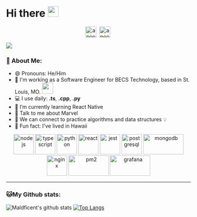 # Hi there <img src="https://github.com/TheDudeThatCode/TheDudeThatCode/blob/master/Assets/Hi.gif" width="29px">

<p align="center">
<a href="https://twitter.com/maldficent" target="blank"><img align="center" src="https://cdn.jsdelivr.net/npm/simple-icons@3.0.1/icons/twitter.svg" alt="apoorv__tyagi" height="30" width="30" /></a>&nbsp;
<a href="https://linkedin.com/in/josemaldonadojr" target="blank"><img align="center" src="https://cdn.jsdelivr.net/npm/simple-icons@3.0.1/icons/linkedin.svg" alt="apoorvtyagi" height="30" width="30" /></a>&nbsp;
</p>

![](https://res.cloudinary.com/dmeun2en1/image/upload/v1610207408/Version_control_wlctko.gif)

### 🤵 About Me:
- 😄 Pronouns: He/Him
- 🏦 I'm working as a Software Engineer for BECS Technology, based in St. Louis, MO. 
      <img src="https://media.giphy.com/media/WUlplcMpOCEmTGBtBW/giphy.gif" width="30">
- 💻 I use daily: **.ts**, **.cpp**, **.py**
- 🌱 I’m currently learning React Native
- 🦸 Talk to me about Marvel
- 👯 We can connect to practice algorithms and data structures 💡
- 🌊 Fun fact: I've lived in Hawaii

<p align="center">
      <img src="https://www.vectorlogo.zone/logos/nodejs/nodejs-icon.svg" alt="nodejs" width="55" height="55"/>
      <img src="https://www.vectorlogo.zone/logos/typescriptlang/typescriptlang-icon.svg" alt="typescript" width="55 height="55/> 
      <img src="https://www.vectorlogo.zone/logos/python/python-icon.svg" alt="python" width="55" height="55"/>
      <img src="https://www.vectorlogo.zone/logos/reactjs/reactjs-icon.svg" alt="react" width="55 height="55/> 
      <img src="https://www.vectorlogo.zone/logos/jestjsio/jestjsio-icon.svg" alt="jest" width="55" height="55"/>
      <img src="https://www.vectorlogo.zone/logos/postgresql/postgresql-icon.svg" alt="postgresql" width="55" height="55"/> 
      <img src="https://www.vectorlogo.zone/logos/mongodb/mongodb-ar21.svg" alt="mongodb" width="110" height="55">
      <img src="https://www.vectorlogo.zone/logos/nginx/nginx-icon.svg" alt="nginx" width="55" height="55"/>
      <img src="https://www.vectorlogo.zone/logos/pm2io/pm2io-ar21.svg" alt="pm2" width="110" height="55"/>
      <img src="https://www.vectorlogo.zone/logos/grafana/grafana-ar21.svg" alt="grafana" width="110" height="55"/> 
</p>

---
### 🐱My Github stats:
![Maldficent's github stats](https://github-readme-stats.vercel.app/api?username=maldficent&show_icons=true&title_color=ffc857&icon_color=8ac926&text_color=daf7dc&bg_color=151515&hide=["stars"])
[![Top Langs](https://github-readme-stats.vercel.app/api/top-langs/?username=maldficent&layout=compact&text_color=daf7dc&bg_color=151515)](https://github.com/maldficent/github-readme-stats)
